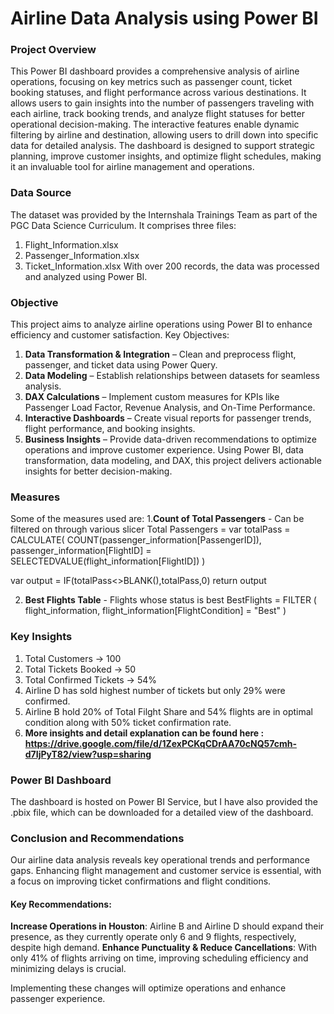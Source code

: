 # Airline Data Analysis using Power BI

### Project Overview
This Power BI dashboard provides a comprehensive analysis of airline operations, focusing on key metrics such as passenger count, ticket booking statuses, and flight performance across various destinations. It allows users to gain insights into the number of passengers traveling with each airline, track booking trends, and analyze flight statuses for better operational decision-making. The interactive features enable dynamic filtering by airline and destination, allowing users to drill down into specific data for detailed analysis. The dashboard is designed to support strategic planning, improve customer insights, and optimize flight schedules, making it an invaluable tool for airline management and operations.

### Data Source
The dataset was provided by the Internshala Trainings Team as part of the PGC Data Science Curriculum. It comprises three files:
1. Flight_Information.xlsx
2. Passenger_Information.xlsx
3. Ticket_Information.xlsx
With over 200 records, the data was processed and analyzed using Power BI.

### Objective
This project aims to analyze airline operations using Power BI to enhance efficiency and customer satisfaction.
Key Objectives:
1. **Data Transformation & Integration** – Clean and preprocess flight, passenger, and ticket data using Power Query.
2. **Data Modeling** – Establish relationships between datasets for seamless analysis.
3. **DAX Calculations** – Implement custom measures for KPIs like Passenger Load Factor, Revenue Analysis, and On-Time Performance.
4. **Interactive Dashboards** – Create visual reports for passenger trends, flight performance, and booking insights.
5. **Business Insights** – Provide data-driven recommendations to optimize operations and improve customer experience.
Using Power BI, data transformation, data modeling, and DAX, this project delivers actionable insights for better decision-making.

### Measures
Some of the measures used are:
1.**Count of Total Passengers** - Can be filtered on through various slicer
Total Passengers = 
var totalPass = CALCULATE(
    COUNT(passenger_information[PassengerID]),
    passenger_information[FlightID] = SELECTEDVALUE(flight_information[FlightID])
)

var output = IF(totalPass<>BLANK(),totalPass,0)
return output

2. **Best Flights Table** - Flights whose status is best
BestFlights = 
FILTER (
    flight_information,
    flight_information[FlightCondition] = "Best"
)

### Key Insights
1. Total Customers -> 100
2. Total Tickets Booked -> 50
3. Total Confirmed Tickets -> 54%
4. Airline D has sold highest number of tickets but only 29% were confirmed.
5. Airline B hold 20% of Total Filght Share and 54% flights are in optimal condition along with 50% ticket confirmation rate.
6. **More insights and detail explanation can be found here : https://drive.google.com/file/d/1ZexPCKqCDrAA70cNQ57cmh-d7IjPyT82/view?usp=sharing**

### Power BI Dashboard
The dashboard is hosted on Power BI Service, but I have also provided the .pbix file, which can be downloaded for a detailed view of the dashboard.

### Conclusion and Recommendations
Our airline data analysis reveals key operational trends and performance gaps. Enhancing flight management and customer service is essential, with a focus on improving ticket confirmations and flight conditions.

#### Key Recommendations:
**Increase Operations in Houston**: Airline B and Airline D should expand their presence, as they currently operate only 6 and 9 flights, respectively, despite high demand.
**Enhance Punctuality & Reduce Cancellations**: With only 41% of flights arriving on time, improving scheduling efficiency and minimizing delays is crucial.

Implementing these changes will optimize operations and enhance passenger experience.
